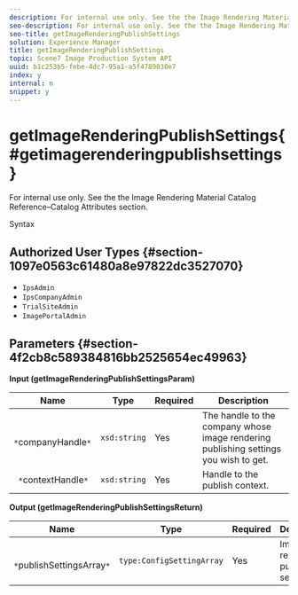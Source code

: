 ```yaml
---
description: For internal use only. See the the Image Rendering Material Catalog Reference–Catalog Attributes section.
seo-description: For internal use only. See the the Image Rendering Material Catalog Reference–Catalog Attributes section.
seo-title: getImageRenderingPublishSettings
solution: Experience Manager
title: getImageRenderingPublishSettings
topic: Scene7 Image Production System API
uuid: b1c253b5-febe-4dc7-95a1-a5f4789030e7
index: y
internal: n
snippet: y
---
```


# getImageRenderingPublishSettings{#getimagerenderingpublishsettings}

For internal use only. See the the Image Rendering Material Catalog Reference–Catalog Attributes section.

 Syntax 

## Authorized User Types {#section-1097e0563c61480a8e97822dc3527070}

* `IpsAdmin` 
* `IpsCompanyAdmin` 
* `TrialSiteAdmin` 
* `ImagePortalAdmin`

## Parameters {#section-4f2cb8c589384816bb2525654ec49963}

**Input (getImageRenderingPublishSettingsParam)** 

|  Name  | Type  | Required  | Description  |
|---|---|---|---|
|  ` *`companyHandle`*`  | `xsd:string`  | Yes  | The handle to the company whose image rendering publishing settings you wish to get.  |
|  ` *`contextHandle`*`  | `xsd:string`  | Yes  | Handle to the publish context.  |

**Output (getImageRenderingPublishSettingsReturn)** 

|  Name  | Type  | Required  | Description  |
|---|---|---|---|
|  ` *`publishSettingsArray`*`  | `type:ConfigSettingArray`  | Yes  | Image rendering publishing settings.  |

